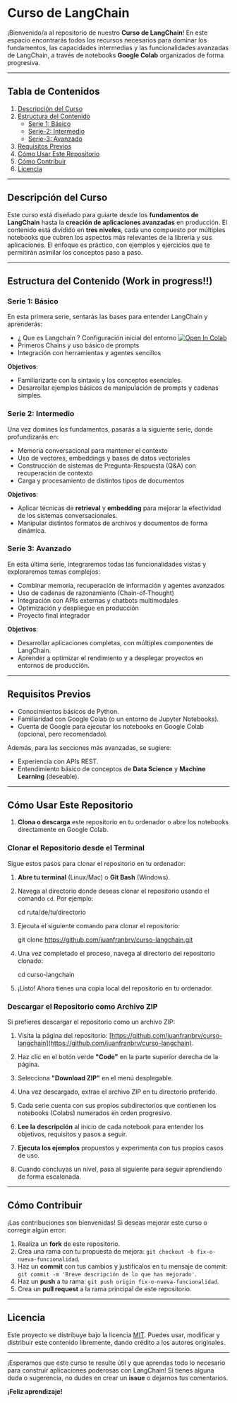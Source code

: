# Curso de LangChain

¡Bienvenido/a al repositorio de nuestro **Curso de LangChain**! En este espacio encontrarás todos los recursos necesarios para dominar los fundamentos, las capacidades intermedias y las funcionalidades avanzadas de LangChain, a través de notebooks **Google Colab** organizados de forma progresiva.

---

## Tabla de Contenidos

1. [Descripción del Curso](#descripción-del-curso)
2. [Estructura del Contenido](#estructura-del-contenido)
   - [Serie 1: Básico](#serie-1-básico)
   - [Serie-2: Intermedio](#serie-2-intermedio)
   - [Serie-3: Avanzado](#serie-3-avanzado)
3. [Requisitos Previos](#requisitos-previos)
4. [Cómo Usar Este Repositorio](#cómo-usar-este-repositorio)
5. [Cómo Contribuir](#cómo-contribuir)
6. [Licencia](#licencia)

---

## Descripción del Curso

Este curso está diseñado para guiarte desde los **fundamentos de LangChain** hasta la **creación de aplicaciones avanzadas** en producción. El contenido está dividido en **tres niveles**, cada uno compuesto por múltiples notebooks que cubren los aspectos más relevantes de la librería y sus aplicaciones. El enfoque es práctico, con ejemplos y ejercicios que te permitirán asimilar los conceptos paso a paso.

---

## Estructura del Contenido (Work in progress!!)

### Serie 1: Básico
En esta primera serie, sentarás las bases para entender LangChain y aprenderás:
- ¿ Que es Langchain ? Configuración inicial del entorno [![Open In Colab](https://colab.research.google.com/assets/colab-badge.svg)](https://colab.research.google.com/github/juanfranbrv/curso-langchain/blob/main/langchain-01.ipynb#scrollTo=n4sbGgy_lcrD)
- Primeros Chains y uso básico de prompts
- Integración con herramientas y agentes sencillos

**Objetivos**:
- Familiarizarte con la sintaxis y los conceptos esenciales.
- Desarrollar ejemplos básicos de manipulación de prompts y cadenas simples.

### Serie 2: Intermedio
Una vez domines los fundamentos, pasarás a la siguiente serie, donde profundizarás en:
- Memoria conversacional para mantener el contexto
- Uso de vectores, embeddings y bases de datos vectoriales
- Construcción de sistemas de Pregunta-Respuesta (Q&A) con recuperación de contexto
- Carga y procesamiento de distintos tipos de documentos

**Objetivos**:
- Aplicar técnicas de **retrieval** y **embedding** para mejorar la efectividad de los sistemas conversacionales.
- Manipular distintos formatos de archivos y documentos de forma dinámica.

### Serie 3: Avanzado
En esta última serie, integraremos todas las funcionalidades vistas y exploraremos temas complejos:
- Combinar memoria, recuperación de información y agentes avanzados
- Uso de cadenas de razonamiento (Chain-of-Thought)
- Integración con APIs externas y chatbots multimodales
- Optimización y despliegue en producción
- Proyecto final integrador

**Objetivos**:
- Desarrollar aplicaciones completas, con múltiples componentes de LangChain.
- Aprender a optimizar el rendimiento y a desplegar proyectos en entornos de producción.

---

## Requisitos Previos
- Conocimientos básicos de Python.
- Familiaridad con Google Colab (o un entorno de Jupyter Notebooks).
- Cuenta de Google para ejecutar los notebooks en Google Colab (opcional, pero recomendado).

Además, para las secciones más avanzadas, se sugiere:
- Experiencia con APIs REST.
- Entendimiento básico de conceptos de **Data Science** y **Machine Learning** (deseable).

---

## Cómo Usar Este Repositorio
1. **Clona o descarga** este repositorio en tu ordenador o abre los notebooks directamente en Google Colab.

### Clonar el Repositorio desde el Terminal

Sigue estos pasos para clonar el repositorio en tu ordenador:

1.  **Abre tu terminal** (Linux/Mac) o **Git Bash** (Windows).
    
2.  Navega al directorio donde deseas clonar el repositorio usando el comando `cd`. Por ejemplo:
    
      cd ruta/de/tu/directorio
    
3.  Ejecuta el siguiente comando para clonar el repositorio:
    
    git clone https://github.com/juanfranbrv/curso-langchain.git
    
4.  Una vez completado el proceso, navega al directorio del repositorio clonado:
    
    cd curso-langchain
    
5.  ¡Listo! Ahora tienes una copia local del repositorio en tu ordenador.
    

### Descargar el Repositorio como Archivo ZIP

Si prefieres descargar el repositorio como un archivo ZIP:

1.  Visita la página del repositorio: [https://github.com/juanfranbrv/curso-langchain](https://github.com/juanfranbrv/curso-langchain).
    
2.  Haz clic en el botón verde **"Code"** en la parte superior derecha de la página.
    
3.  Selecciona **"Download ZIP"** en el menú desplegable.
    
4.  Una vez descargado, extrae el archivo ZIP en tu directorio preferido.





2. Cada serie cuenta con sus propios subdirectorios que contienen los notebooks (Colabs) numerados en orden progresivo.
3. **Lee la descripción** al inicio de cada notebook para entender los objetivos, requisitos y pasos a seguir.
4. **Ejecuta los ejemplos** propuestos y experimenta con tus propios casos de uso.
5. Cuando concluyas un nivel, pasa al siguiente para seguir aprendiendo de forma escalonada.

---

## Cómo Contribuir
¡Las contribuciones son bienvenidas! Si deseas mejorar este curso o corregir algún error:

1. Realiza un **fork** de este repositorio.
2. Crea una rama con tu propuesta de mejora: `git checkout -b fix-o-nueva-funcionalidad`.
3. Haz un **commit** con tus cambios y justifícalos en tu mensaje de commit: `git commit -m 'Breve descripción de lo que has mejorado'`.
4. Haz un **push** a tu rama: `git push origin fix-o-nueva-funcionalidad`.
5. Crea un **pull request** a la rama principal de este repositorio.

---

## Licencia
Este proyecto se distribuye bajo la licencia [MIT](LICENSE). Puedes usar, modificar y distribuir este contenido libremente, dando crédito a los autores originales.

---

¡Esperamos que este curso te resulte útil y que aprendas todo lo necesario para construir aplicaciones poderosas con LangChain! Si tienes alguna duda o sugerencia, no dudes en crear un **issue** o dejarnos tus comentarios.

**¡Feliz aprendizaje!**

